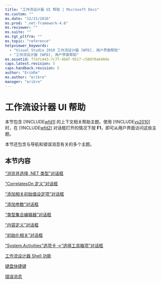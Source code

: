 ```yaml
---
title: "工作流设计器 UI 帮助 | Microsoft Docs"
ms.custom: ""
ms.date: "12/15/2016"
ms.prod: ".net-framework-4.6"
ms.reviewer: ""
ms.suite: ""
ms.tgt_pltfrm: ""
ms.topic: "reference"
helpviewer_keywords: 
  - "Visual Studio 2010 工作流设计器 [WFD], 用户界面帮助"
  - "工作流设计器 [WFD], 用户界面帮助"
ms.assetid: f7afc443-7c7f-4b0f-9517-c58070a640de
caps.latest.revision: 5
caps.handback.revision: 5
author: "ErikRe"
ms.author: "erikre"
manager: "erikre"
---
```

# 工作流设计器 UI 帮助
本节包含 [!INCLUDE[wfd1](../workflow-designer/includes/wfd1_md.md)] 的上下文相关帮助主题。使用 [!INCLUDE[vs2010](../modeling/includes/vs2010_md.md)] 时，在 [!INCLUDE[wfd2](../workflow-designer/includes/wfd2_md.md)] 对话框打开的情况下按 **F1**，即可从用户界面访问这些主题。  
  
 本节还包含与导航和错误消息有关的多个主题。  
  
## 本节内容  
 [“浏览并选择 .NET 类型”对话框](../workflow-designer/browse-and-select-a-dotnet-type-dialog-box.md)  
  
 [“CorrelatesOn 定义”对话框](../workflow-designer/correlateson-definition-dialog-box.md)  
  
 [“添加相关初始值设定项”对话框](../workflow-designer/add-correlationinitializers-dialog-box.md)  
  
 [“添加参数”对话框](../workflow-designer/add-parameters-and-add-arguments-dialog-boxes.md)  
  
 [“类型集合编辑器”对话框](../workflow-designer/type-collection-editor-dialog-box.md)  
  
 [“内容定义”对话框](../workflow-designer/content-definition-dialog-box.md)  
  
 [“初始化相关”对话框](../workflow-designer/initialize-correlation-dialog-box.md)  
  
 [“System.Activities”选项卡 \-\>“选择工具箱项”对话框](../workflow-designer/system-activities-tab-choose-toolbox-items-dialog-box.md)  
  
 [工作流设计器 Shell 功能](../workflow-designer/workflow-designer-shell-features.md)  
  
 [键盘快捷键](../workflow-designer/keyboard-shortcuts-in-the-workflow-designer.md)  
  
 [错误消息](../workflow-designer/error-messages-in-workflow-designer.md)